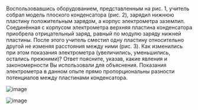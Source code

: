 Воспользовавшись оборудованием, представленным на рис. 1, учитель собрал модель плоского конденсатора (рис. 2), зарядил нижнюю пластину положительным зарядом, а корпус электрометра заземлил. Соединённая с корпусом электрометра верхняя пластина конденсатора приобрела отрицательный заряд, равный по модулю заряду нижней пластины. После этого учитель сместил одну пластину относительно другой не изменяя расстояния между ними (рис. 3). Как изменились при этом показания электрометра (увеличились, уменьшились, остались прежними)? Ответ поясните, указав, какие явления и закономерности Вы использовали для объяснения. Показания электрометра в данном опыте прямо пропорциональны разности потенциалов между пластинами конденсатора.

![image](https://user-images.githubusercontent.com/70198995/162475848-4145bace-3aa0-4212-94c6-9a5b1fecdc37.png)

![image](https://user-images.githubusercontent.com/70198995/162475896-ba9d5d60-0d0b-4a34-ab2f-d1d8077750eb.png)

